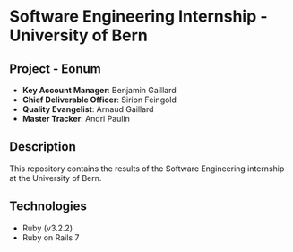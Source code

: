 # Software Engineering Internship - University of Bern

## Project - Eonum

- **Key Account Manager**: Benjamin Gaillard  
- **Chief Deliverable Officer**: Sirion Feingold  
- **Quality Evangelist**: Arnaud Gaillard  
- **Master Tracker**: Andri Paulin  

## Description

This repository contains the results of the Software Engineering internship at the University of Bern.

## Technologies

- Ruby (v3.2.2)
- Ruby on Rails 7
